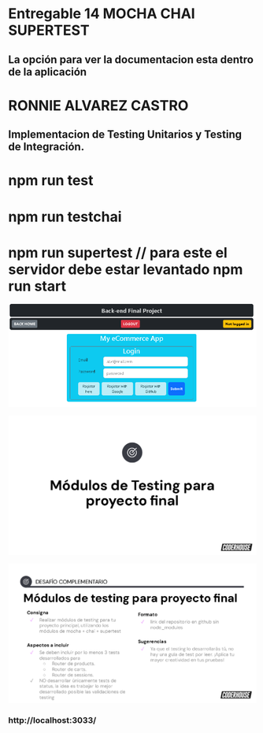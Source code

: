 # Entregable 14 MOCHA CHAI SUPERTEST

## La opción para ver la documentacion esta dentro de la aplicación

# RONNIE ALVAREZ CASTRO

## Implementacion de Testing Unitarios y Testing de Integración.

# npm run test

# npm run testchai

# npm run supertest // para este el servidor debe estar levantado npm run start

![image](img/login.png)

![image](img/con1.png)

![image](img/con2.png)

### http://localhost:3033/
